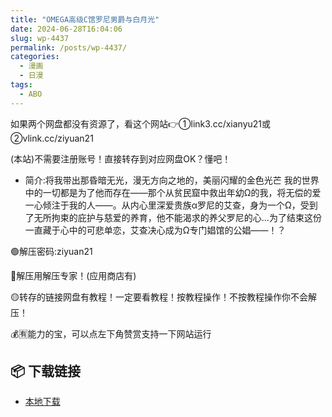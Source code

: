 ```yaml
---
title: "OMEGA高级C馆罗尼男爵与白月光"
date: 2024-06-28T16:04:06
slug: wp-4437
permalink: /posts/wp-4437/
categories:
  - 漫画
  - 日漫
tags:
  - ABO
---
```


如果两个网盘都没有资源了，看这个网站👉①link3.cc/xianyu21或②vlink.cc/ziyuan21

(本站)不需要注册账号！直接转存到对应网盘OK？懂吧！

*   简介:将我带出那昏暗无光，漫无方向之地的，美丽闪耀的金色光芒 我的世界中的一切都是为了他而存在——那个从贫民窟中救出年幼Ω的我，将无偿的爱一心倾注于我的人——。从内心里深爱贵族α罗尼的艾查，身为一个Ω，受到了无所拘束的庇护与慈爱的养育，他不能渴求的养父罗尼的心…为了结束这份一直藏于心中的可悲单恋，艾查决心成为Ω专门娼馆的公娼——！？

🟢解压密码:ziyuan21

🔵解压用解压专家！(应用商店有)

🟡转存的链接网盘有教程！一定要看教程！按教程操作！不按教程操作你不会解压！

💰🈶能力的宝，可以点左下角赞赏支持一下网站运行

## 📦 下载链接
- [本地下载](https://blziyuan21.com/pay-download/4437?key=37929ec80f&down_id=0)


